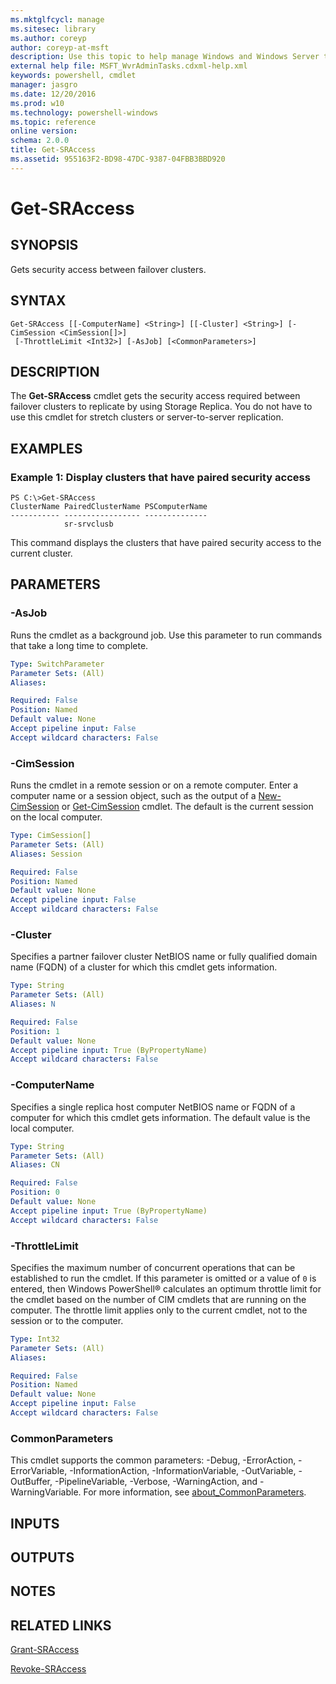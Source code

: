 ```yaml
---
ms.mktglfcycl: manage
ms.sitesec: library
ms.author: coreyp
author: coreyp-at-msft
description: Use this topic to help manage Windows and Windows Server technologies with Windows PowerShell.
external help file: MSFT_WvrAdminTasks.cdxml-help.xml
keywords: powershell, cmdlet
manager: jasgro
ms.date: 12/20/2016
ms.prod: w10
ms.technology: powershell-windows
ms.topic: reference
online version: 
schema: 2.0.0
title: Get-SRAccess
ms.assetid: 955163F2-BD98-47DC-9387-04FBB3BBD920
---
```


# Get-SRAccess

## SYNOPSIS
Gets security access between failover clusters.

## SYNTAX

```
Get-SRAccess [[-ComputerName] <String>] [[-Cluster] <String>] [-CimSession <CimSession[]>]
 [-ThrottleLimit <Int32>] [-AsJob] [<CommonParameters>]
```

## DESCRIPTION
The **Get-SRAccess** cmdlet gets the security access required between failover clusters to replicate by using Storage Replica.
You do not have to use this cmdlet for stretch clusters or server-to-server replication.

## EXAMPLES

### Example 1: Display clusters that have paired security access
```
PS C:\>Get-SRAccess
ClusterName PairedClusterName PSComputerName
----------- ----------------- --------------
            sr-srvclusb
```

This command displays the clusters that have paired security access to the current cluster.

## PARAMETERS

### -AsJob
Runs the cmdlet as a background job. Use this parameter to run commands that take a long time to complete.

```yaml
Type: SwitchParameter
Parameter Sets: (All)
Aliases: 

Required: False
Position: Named
Default value: None
Accept pipeline input: False
Accept wildcard characters: False
```

### -CimSession
Runs the cmdlet in a remote session or on a remote computer.
Enter a computer name or a session object, such as the output of a [New-CimSession](http://go.microsoft.com/fwlink/p/?LinkId=227967) or [Get-CimSession](http://go.microsoft.com/fwlink/p/?LinkId=227966) cmdlet.
The default is the current session on the local computer.

```yaml
Type: CimSession[]
Parameter Sets: (All)
Aliases: Session

Required: False
Position: Named
Default value: None
Accept pipeline input: False
Accept wildcard characters: False
```

### -Cluster
Specifies a partner failover cluster NetBIOS name or fully qualified domain name (FQDN) of a cluster for which this cmdlet gets information.

```yaml
Type: String
Parameter Sets: (All)
Aliases: N

Required: False
Position: 1
Default value: None
Accept pipeline input: True (ByPropertyName)
Accept wildcard characters: False
```

### -ComputerName
Specifies a single replica host computer NetBIOS name or FQDN of a computer for which this cmdlet gets information.
The default value is the local computer.

```yaml
Type: String
Parameter Sets: (All)
Aliases: CN

Required: False
Position: 0
Default value: None
Accept pipeline input: True (ByPropertyName)
Accept wildcard characters: False
```

### -ThrottleLimit
Specifies the maximum number of concurrent operations that can be established to run the cmdlet.
If this parameter is omitted or a value of `0` is entered, then Windows PowerShell® calculates an optimum throttle limit for the cmdlet based on the number of CIM cmdlets that are running on the computer.
The throttle limit applies only to the current cmdlet, not to the session or to the computer.

```yaml
Type: Int32
Parameter Sets: (All)
Aliases: 

Required: False
Position: Named
Default value: None
Accept pipeline input: False
Accept wildcard characters: False
```

### CommonParameters
This cmdlet supports the common parameters: -Debug, -ErrorAction, -ErrorVariable, -InformationAction, -InformationVariable, -OutVariable, -OutBuffer, -PipelineVariable, -Verbose, -WarningAction, and -WarningVariable. For more information, see [about_CommonParameters](http://go.microsoft.com/fwlink/?LinkID=113216).

## INPUTS

## OUTPUTS

## NOTES

## RELATED LINKS

[Grant-SRAccess](./Grant-SRAccess.md)

[Revoke-SRAccess](./Revoke-SRAccess.md)

